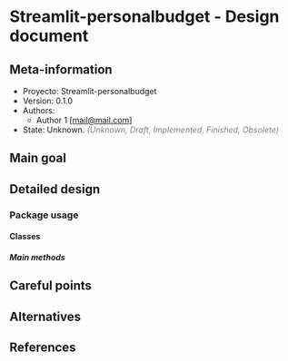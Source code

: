 # Streamlit-personalbudget - Design document

## Meta-information

- Proyecto: Streamlit-personalbudget
- Version: 0.1.0
- Authors:
    - Author 1 [<mail@mail.com>]
- State: Unknown. <span style="color:gray">*(Unknown, Draft, Implemented, Finished, Obsolete)*</span>

## Main goal

## Detailed design

### Package usage

#### Classes

##### Main methods

## Careful points

## Alternatives

## References
